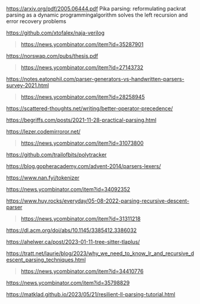 https://arxiv.org/pdf/2005.06444.pdf Pika parsing: reformulating packrat parsing as a dynamic programmingalgorithm solves the left recursion and error recovery problems

https://github.com/xtofalex/naja-verilog
> https://news.ycombinator.com/item?id=35287901

https://norswap.com/pubs/thesis.pdf
> https://news.ycombinator.com/item?id=27143732

https://notes.eatonphil.com/parser-generators-vs-handwritten-parsers-survey-2021.html
> https://news.ycombinator.com/item?id=28258945

https://scattered-thoughts.net/writing/better-operator-precedence/

https://begriffs.com/posts/2021-11-28-practical-parsing.html

https://lezer.codemirroror.net/
> https://news.ycombinator.com/item?id=31073800

https://github.com/trailofbits/polytracker

https://blog.gopheracademy.com/advent-2014/parsers-lexers/

https://www.nan.fyi/tokenizer

https://news.ycombinator.com/item?id=34092352

https://www.huy.rocks/everyday/05-08-2022-parsing-recursive-descent-parser
> https://news.ycombinator.com/item?id=31311218

https://dl.acm.org/doi/abs/10.1145/3385412.3386032

https://ahelwer.ca/post/2023-01-11-tree-sitter-tlaplus/

https://tratt.net/laurie/blog/2023/why_we_need_to_know_lr_and_recursive_descent_parsing_techniques.html
> https://news.ycombinator.com/item?id=34410776

https://news.ycombinator.com/item?id=35798829

https://matklad.github.io/2023/05/21/resilient-ll-parsing-tutorial.html